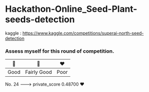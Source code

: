 # Hackathon-Online_Seed-Plant-seeds-detection

kaggle : https://www.kaggle.com/competitions/superai-north-seed-detection

### Assess myself for this round of competition.

| 💚  | 💛 | ❤️ |
| --- | --- | --- |
| Good | Fairly Good  | Poor |


No. 24 ---> private_score 0.48700 ❤️
